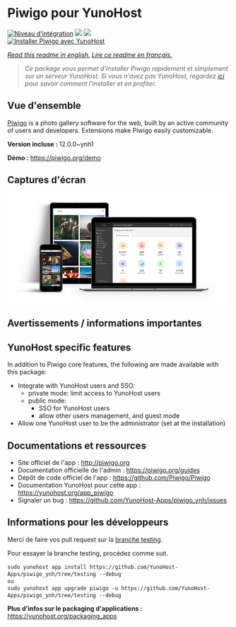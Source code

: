 # Piwigo pour YunoHost

[![Niveau d'intégration](https://dash.yunohost.org/integration/piwigo.svg)](https://dash.yunohost.org/appci/app/piwigo) ![](https://ci-apps.yunohost.org/ci/badges/piwigo.status.svg) ![](https://ci-apps.yunohost.org/ci/badges/piwigo.maintain.svg)  
[![Installer Piwigo avec YunoHost](https://install-app.yunohost.org/install-with-yunohost.svg)](https://install-app.yunohost.org/?app=piwigo)

*[Read this readme in english.](./README.md)*
*[Lire ce readme en français.](./README_fr.md)*

> *Ce package vous permet d'installer Piwigo rapidement et simplement sur un serveur YunoHost.
Si vous n'avez pas YunoHost, regardez [ici](https://yunohost.org/#/install) pour savoir comment l'installer et en profiter.*

## Vue d'ensemble

[Piwigo](http://piwigo.org) is a photo gallery software for the web, built by an active community of users and developers. Extensions make Piwigo easily customizable.


**Version incluse :** 12.0.0~ynh1

**Démo :** https://piwigo.org/demo

## Captures d'écran

![](./doc/screenshots/screenshot_Piwigo.jpg)

## Avertissements / informations importantes

## YunoHost specific features

In addition to Piwigo core features, the following are made available with this package:
 * Integrate with YunoHost users and SSO:
   * private mode: limit access to YunoHost users
   * public mode:
     * SSO for YunoHost users
     * allow other users management, and guest mode
 * Allow one YunoHost user to be the administrator (set at the installation)

## Documentations et ressources

* Site officiel de l'app : http://piwigo.org
* Documentation officielle de l'admin : https://piwigo.org/guides
* Dépôt de code officiel de l'app : https://github.com/Piwigo/Piwigo
* Documentation YunoHost pour cette app : https://yunohost.org/app_piwigo
* Signaler un bug : https://github.com/YunoHost-Apps/piwigo_ynh/issues

## Informations pour les développeurs

Merci de faire vos pull request sur la [branche testing](https://github.com/YunoHost-Apps/piwigo_ynh/tree/testing).

Pour essayer la branche testing, procédez comme suit.
```
sudo yunohost app install https://github.com/YunoHost-Apps/piwigo_ynh/tree/testing --debug
ou
sudo yunohost app upgrade piwigo -u https://github.com/YunoHost-Apps/piwigo_ynh/tree/testing --debug
```

**Plus d'infos sur le packaging d'applications :** https://yunohost.org/packaging_apps